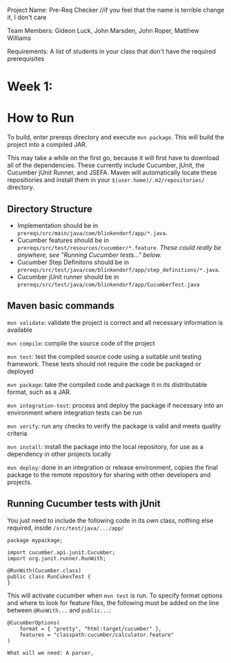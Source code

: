 Project Name: Pre-Req Checker //if you feel that the name is terrible change it, I don't care

Team Members: Gideon Luck, John Marsden, John Roper, Matthew Williams

Requirements: A list of students in your class that don't have the required prerequisites

Week 1:
=======
How to Run
========================
To build, enter prereqs directory and execute `mvn package`. This will build the
project into a compiled JAR. 

This may take a while on the first go, because it will first have to download
all of the dependencies. These currently include Cucumber, jUnit, the Cucumber
jUnit Runner, and JSEFA.
Maven will automatically locate these repositiories and install them in your
`$(user.home)/.m2/repositories/` directory. 

Directory Structure
-------------------
+ Implementation should be in `prereqs/src/main/java/com/blinkendorf/app/*.java`.
+ Cucumber features should be in `prereqs/src/test/resources/cucumber/*.feature`.
  *These could really be anywhere, see "Running Cucumber tests..." below.*
+ Cucumber Step Definitons should be in `prereqs/src/test/java/com/blinkendorf/app/step_definitions/*.java`.
+ Cucumber jUnit runner should be in `prereqs/src/test/java/com/blinkendorf/app/CucumberTest.java`


Maven basic commands
---------------
`mvn validate`: validate the project is correct and all necessary information is
available

`mvn compile`: compile the source code of the project

`mvn test`: test the compiled source code using a suitable unit testing
framework. These tests should not require the code be packaged or deployed

`mvn package`: take the compiled code and package it in its distributable
format, such as a JAR.

`mvn integration-test`: process and deploy the package if necessary into an
environment where integration tests can be run

`mvn verify`: run any checks to verify the package is valid and meets quality
criteria

`mvn install`: install the package into the local repository, for use as a
dependency in other projects locally

`mvn deploy`: done in an integration or release environment, copies the final
package to the remote repository for sharing with other developers and projects.


Running Cucumber tests with jUnit
-----------------------------

You just need to include the following code in its own class, nothing else
required, inside `/src/test/java/.../app/`

```
package mypackage;

import cucumber.api.junit.Cucumber;
import org.junit.runner.RunWith;

@RunWith(Cucumber.class)
public class RunCukesTest {
}
```

This will activate cucumber when `mvn test` is run. To specify format options
and where to look for feature files, the following must be added on the line
between `@RunWith...` and `public...`:
```
@CucumberOptions(
    format = { "pretty", "html:target/cucumber" },
    features = "classpath:cucumber/calculator.feature"
)

What will we need: A parser, 
